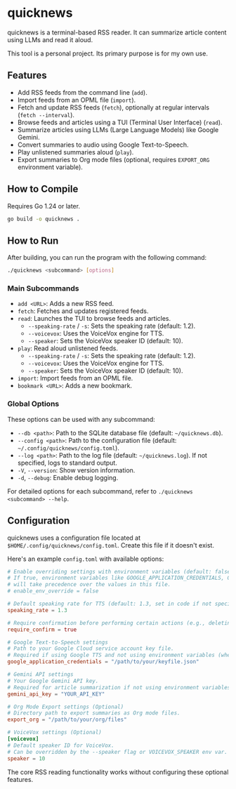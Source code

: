 # quicknews

quicknews is a terminal-based RSS reader. It can summarize article content using LLMs and read it aloud.

This tool is a personal project. Its primary purpose is for my own use.

## Features

- Add RSS feeds from the command line (`add`).
- Import feeds from an OPML file (`import`).
- Fetch and update RSS feeds (`fetch`), optionally at regular intervals (`fetch --interval`).
- Browse feeds and articles using a TUI (Terminal User Interface) (`read`).
- Summarize articles using LLMs (Large Language Models) like Google Gemini.
- Convert summaries to audio using Google Text-to-Speech.
- Play unlistened summaries aloud (`play`).
- Export summaries to Org mode files (optional, requires `EXPORT_ORG` environment variable).

## How to Compile

Requires Go 1.24 or later.

```bash
go build -o quicknews .
```

## How to Run

After building, you can run the program with the following command:

```bash
./quicknews <subcommand> [options]
```

### Main Subcommands

- `add <URL>`: Adds a new RSS feed.
- `fetch`: Fetches and updates registered feeds.
- `read`: Launches the TUI to browse feeds and articles.
    - `--speaking-rate` / `-s`: Sets the speaking rate (default: 1.2).
    - `--voicevox`: Uses the VoiceVox engine for TTS.
    - `--speaker`: Sets the VoiceVox speaker ID (default: 10).
- `play`: Read aloud unlistened feeds.
    - `--speaking-rate` / `-s`: Sets the speaking rate (default: 1.2).
    - `--voicevox`: Uses the VoiceVox engine for TTS.
    - `--speaker`: Sets the VoiceVox speaker ID (default: 10).
- `import`: Import feeds from an OPML file.
- `bookmark <URL>`: Adds a new bookmark.

### Global Options

These options can be used with any subcommand:

- `--db <path>`: Path to the SQLite database file (default: `~/quicknews.db`).
- `--config <path>`: Path to the configuration file (default: `~/.config/quicknews/config.toml`).
- `--log <path>`: Path to the log file (default: `~/quicknews.log`). If not specified, logs to standard output.
- `-V`, `--version`: Show version information.
- `-d`, `--debug`: Enable debug logging.

For detailed options for each subcommand, refer to `./quicknews <subcommand> --help`.

## Configuration

quicknews uses a configuration file located at `$HOME/.config/quicknews/config.toml`. Create this file if it doesn't exist.

Here's an example `config.toml` with available options:

```toml
# Enable overriding settings with environment variables (default: false)
# If true, environment variables like GOOGLE_APPLICATION_CREDENTIALS, GEMINI_API_KEY, etc.,
# will take precedence over the values in this file.
# enable_env_override = false

# Default speaking rate for TTS (default: 1.3, set in code if not specified here or by env)
speaking_rate = 1.3

# Require confirmation before performing certain actions (e.g., deleting)
require_confirm = true

# Google Text-to-Speech settings
# Path to your Google Cloud service account key file.
# Required if using Google TTS and not using environment variables (when override is enabled).
google_application_credentials = "/path/to/your/keyfile.json"

# Gemini API settings
# Your Google Gemini API key.
# Required for article summarization if not using environment variables (when override is enabled).
gemini_api_key = "YOUR_API_KEY"

# Org Mode Export settings (Optional)
# Directory path to export summaries as Org mode files.
export_org = "/path/to/your/org/files"

# VoiceVox settings (Optional)
[voicevox]
# Default speaker ID for VoiceVox.
# Can be overridden by the --speaker flag or VOICEVOX_SPEAKER env var.
speaker = 10

```


The core RSS reading functionality works without configuring these optional features.
